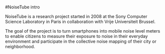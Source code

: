 #NoiseTube intro

NoiseTube is a research project started in 2008 at the Sony Computer Science Laboratory in Paris in collaboration with Vrije Universiteit Brussel.

The goal of the project is to turn smartphones into mobile noise level meters to enable citizens to measure their exposure to noise in their everyday environment and participate in the collective noise mapping of their city or neighborhood.